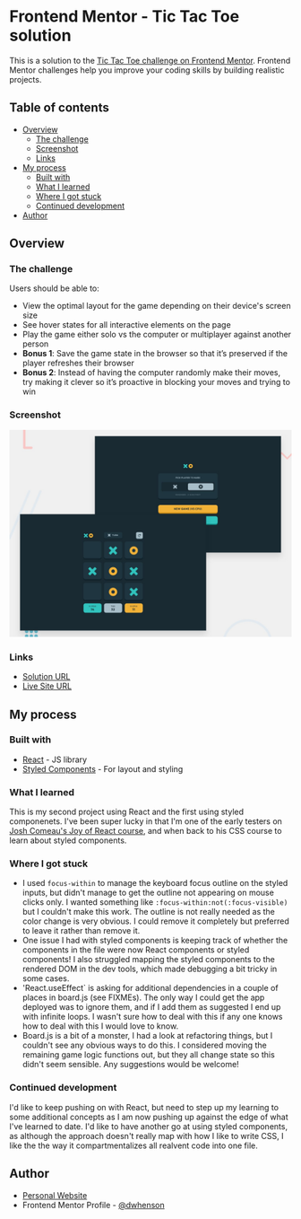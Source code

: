 # Frontend Mentor - Tic Tac Toe solution

This is a solution to the [Tic Tac Toe challenge on Frontend Mentor](https://www.frontendmentor.io/challenges/tic-tac-toe-game-Re7ZF_E2v). Frontend Mentor challenges help you improve your coding skills by building realistic projects.

## Table of contents

- [Overview](#overview)
  - [The challenge](#the-challenge)
  - [Screenshot](#screenshot)
  - [Links](#links)
- [My process](#my-process)
  - [Built with](#built-with)
  - [What I learned](#what-i-learned)
  - [Where I got stuck](#got-stuck)
  - [Continued development](#continued-development)
- [Author](#author)

## Overview

### The challenge

Users should be able to:

- View the optimal layout for the game depending on their device's screen size
- See hover states for all interactive elements on the page
- Play the game either solo vs the computer or multiplayer against another person
- **Bonus 1**: Save the game state in the browser so that it’s preserved if the player refreshes their browser
- **Bonus 2**: Instead of having the computer randomly make their moves, try making it clever so it’s proactive in blocking your moves and trying to win

### Screenshot

![Design preview for the Tic Tac Toe coding challenge](./images/preview.jpg)

### Links

- [Solution URL](https://github.com/dwhenson/fem-ttt-game)
- [Live Site URL](https://fem-ttt-game-react.netlify.app)

## My process

### Built with

- [React](https://reactjs.org/) - JS library
- [Styled Components](https://styled-components.com/) - For layout and styling

### What I learned

This is my second project using React and the first using styled componenets. I've been super lucky in that I'm one of the early testers on [Josh Comeau's Joy of React course](https://www.joyofreact.com/), and when back to his CSS course to learn about styled components.

### Where I got stuck

- I used `focus-within` to manage the keyboard focus outline on the styled inputs, but didn't manage to get the outline not appearing on mouse clicks only. I wanted something like `:focus-within:not(:focus-visible)` but I couldn't make this work. The outline is not really needed as the color change is very obvious. I could remove it completely but preferred to leave it rather than remove it.
- One issue I had with styled components is keeping track of whether the components in the file were now React components or styled components! I also struggled mapping the styled components to the rendered DOM in the dev tools, which made debugging a bit tricky in some cases.
- 'React.useEffect` is asking for additional dependencies in a couple of places in board.js (see FIXMEs). The only way I could get the app deployed was to ignore them, and if I add them as suggested I end up with infinite loops. I wasn't sure how to deal with this if any one knows how to deal with this I would love to know.
- Board.js is a bit of a monster, I had a look at refactoring things, but I couldn't see any obvious ways to do this. I considered moving the remaining game logic functions out, but they all change state so this didn't seem sensible. Any suggestions would be welcome!

### Continued development

I'd like to keep pushing on with React, but need to step up my learning to some additional concepts as I am now pushing up against the edge of what I've learned to date. I'd like to have another go at using styled components, as although the approach doesn't really map with how I like to write CSS, I like the the way it compartmentalizes all realvent code into one file.

## Author

- [Personal Website](https://www.dwhenson.com)
- Frontend Mentor Profile - [@dwhenson](https://www.frontendmentor.io/profile/dwhenson)
